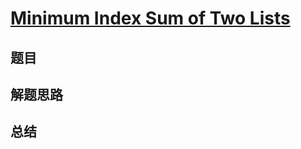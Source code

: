# [Minimum Index Sum of Two Lists](https://leetcode.com/problems/minimum-index-sum-of-two-lists/)

## 题目


## 解题思路


## 总结


